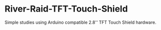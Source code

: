 # River-Raid-TFT-Touch-Shield
Simple studies using Arduino compatible 2.8'' TFT Touch Shield hardware.
